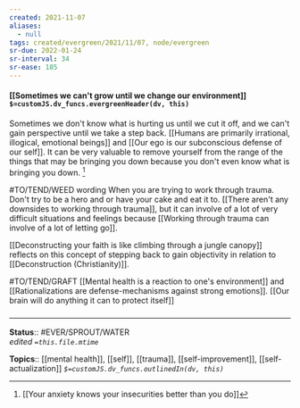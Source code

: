 ```yaml
---
created: 2021-11-07 
aliases:
  - null
tags: created/evergreen/2021/11/07, node/evergreen
sr-due: 2022-01-24
sr-interval: 34
sr-ease: 185
---
```


#### [[Sometimes we can't grow until we change our environment]] `$=customJS.dv_funcs.evergreenHeader(dv, this)`

Sometimes we don't know what is hurting us until we cut it off, and we can't gain perspective until we take a step back. [[Humans are primarily irrational, illogical, emotional beings]] and [[Our ego is our subconscious defense of our self]]. It can be very valuable to remove yourself from the range of the things that may be bringing you down because you don't even know what is bringing you down. [^1] 

[^1]: [[Your anxiety knows your insecurities better than you do]]

#TO/TEND/WEED wording
When you are trying to work through trauma. Don't try to be a hero and or have your cake and eat it to. [[There aren't any downsides to working through trauma]], but it can involve of a lot of very difficult situations and feelings because [[Working through trauma can involve of a lot of letting go]]. 

[[Deconstructing your faith is like climbing through a jungle canopy]] reflects on this concept of stepping back to gain objectivity in relation to [[Deconstruction (Christianity)]]. 

#TO/TEND/GRAFT [[Mental health is a reaction to one's environment]] and [[Rationalizations are defense-mechanisms against strong emotions]]. [[Our brain will do anything it can to protect itself]]
### <hr class="footnote"/>

**Status**:: #EVER/SPROUT/WATER  
*edited `=this.file.mtime`*

**Topics**:: [[mental health]], [[self]], [[trauma]], [[self-improvement]], [[self-actualization]]
*`$=customJS.dv_funcs.outlinedIn(dv, this)`*
